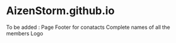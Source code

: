 # AizenStorm.github.io
To be added : Page Footer for conatacts
Complete names of all the members
Logo
